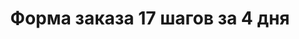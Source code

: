 ---
layout: landing 
title: Форма заказа 17 шагов за 4 дня  
permalink: /order-17-shagov-za-4-dnya/
sections:
  -
    class: orderform
    title: Введи данные для доставки и нажми на кнопку
    shot: 27
---
